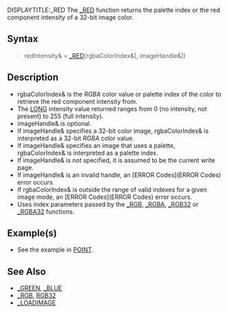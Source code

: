 DISPLAYTITLE:_RED
The [_RED](_RED) function returns the palette index or the red component intensity of a 32-bit image color.


## Syntax

>  redIntensity& = [_RED](_RED)(rgbaColorIndex&[, imageHandle&])


## Description

* rgbaColorIndex& is the *RGBA* color value or palette index of the color to retrieve the red component intensity from.
* The [LONG](LONG) intensity value returned ranges from 0 (no intensity, not present) to 255 (full intensity).
* imageHandle& is optional.
* If imageHandle& specifies a 32-bit color image, rgbaColorIndex& is interpreted as a 32-bit *RGBA* color value.
* If imageHandle& specifies an image that uses a palette, rgbaColorIndex& is interpreted as a palette index.
* If imageHandle& is not specified, it is assumed to be the current write page.
* If imageHandle& is an invalid handle, an [ERROR Codes](ERROR Codes) error occurs.
* If rgbaColorIndex& is outside the range of valid indexes for a given image mode, an [ERROR Codes](ERROR Codes) error occurs.
* Uses index parameters passed by the [_RGB](_RGB), [_RGBA](_RGBA), [_RGB32](_RGB32) or [_RGBA32](_RGBA32) functions.


## Example(s)

* See the example in [POINT](POINT).


## See Also

* [_GREEN](_GREEN), [_BLUE](_BLUE)
* [_RGB](_RGB), [RGB32](RGB32)
* [_LOADIMAGE](_LOADIMAGE)




